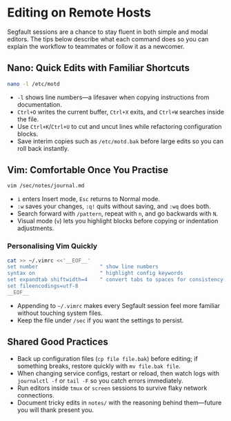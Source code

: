 # Editing on Remote Hosts

Segfault sessions are a chance to stay fluent in both simple and modal editors. The tips below describe what each command does so you can explain the workflow to teammates or follow it as a newcomer.

## Nano: Quick Edits with Familiar Shortcuts

```bash
nano -l /etc/motd
```

- `-l` shows line numbers—a lifesaver when copying instructions from documentation.
- `Ctrl+O` writes the current buffer, `Ctrl+X` exits, and `Ctrl+W` searches inside the file.
- Use `Ctrl+K`/`Ctrl+U` to cut and uncut lines while refactoring configuration blocks.
- Save interim copies such as `/etc/motd.bak` before large edits so you can roll back instantly.

## Vim: Comfortable Once You Practise

```bash
vim /sec/notes/journal.md
```

- `i` enters Insert mode, `Esc` returns to Normal mode.
- `:w` saves your changes, `:q!` quits without saving, and `:wq` does both.
- Search forward with `/pattern`, repeat with `n`, and go backwards with `N`.
- Visual mode (`v`) lets you highlight blocks before copying or indentation adjustments.

### Personalising Vim Quickly

```bash
cat >> ~/.vimrc <<'__EOF__'
set number                    " show line numbers
syntax on                     " highlight config keywords
set expandtab shiftwidth=4    " convert tabs to spaces for consistency
set fileencodings=utf-8
__EOF__
```

- Appending to `~/.vimrc` makes every Segfault session feel more familiar without touching system files.
- Keep the file under `/sec` if you want the settings to persist.

## Shared Good Practices

- Back up configuration files (`cp file file.bak`) before editing; if something breaks, restore quickly with `mv file.bak file`.
- When changing service configs, restart or reload, then watch logs with `journalctl -f` or `tail -F` so you catch errors immediately.
- Run editors inside `tmux` or `screen` sessions to survive flaky network connections.
- Document tricky edits in `notes/` with the reasoning behind them—future you will thank present you.

